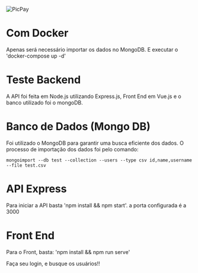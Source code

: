 ![PicPay](https://user-images.githubusercontent.com/1765696/26998603-711fcf30-4d5c-11e7-9281-0d9eb20337ad.png)

# Com Docker

Apenas será necessário importar os dados no MongoDB.
E executar o 'docker-compose up -d'


# Teste Backend
A API foi feita em Node.js utilizando Express.js, Front End em Vue.js e o banco utilizado foi o mongoDB.

# Banco de Dados (Mongo DB)

Foi utilizado o MongoDB para garantir uma busca eficiente dos dados.
O processo de importação dos dados foi pelo comando:

    mongoimport --db test --collection --users --type csv id,name,username --file test.csv 



# API Express
Para iniciar a API basta 'npm install && npm start'. 
    a porta configurada é a 3000

# Front End

Para o Front, basta: 'npm install && npm run serve'
    
Faça seu login, e busque os usuários!!




